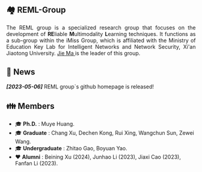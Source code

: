 ## 🏘️ REML-Group

<p align='justify'>The REML group is a specialized research group that focuses on the development of <strong>RE</strong>liable <strong>M</strong>ultimodality <strong>L</strong>earning techniques. It functions as a sub-group within the iMiss Group, which is affiliated with the Ministry of Education Key Lab for Intelligent Networks and Network Security, Xi'an Jiaotong University. <a href="https://dr-majie.github.io/"> Jie Ma </a> is the leader of this group. </p>

## 📰 News

**_[2023-05-06]_** REML group`s github homepage is released!

## 👪 Members
* 🎓 __Ph.D.__ : Muye Huang.
* 🎓 __Graduate__ : Chang Xu, Dechen Kong, Rui Xing, Wangchun Sun, Zewei Wang.
* 🎓 __Undergraduate__ : Zhitao Gao, Boyuan Yao.
* ❤️ __Alumni__ : Beining Xu (2024), Junhao Li (2023), Jiaxi Cao (2023), Fanfan Li (2023).

